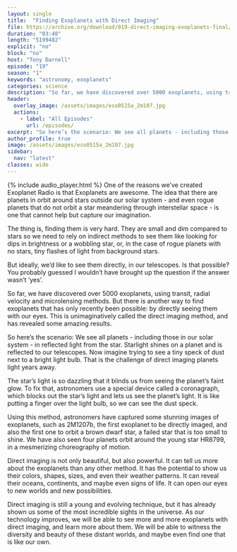 ```yaml
---
layout: single
title:  "Finding Exoplanets with Direct Imaging"
file: https://archive.org/download/019-direct-imaging-exoplanets-final/019_DirectImagingExoplanets_final.mp3
duration: "03:48"
length: "5199482"
explicit: "no"
block: "no"
host: "Tony Darnell"
episode: "19"
season: "1"
keywords: "astronomy, exoplanets"
categories: science
description: "So far, we have discovered over 5000 exoplanets, using transit, radial velocity and microlensing methods. But there is another way to find exoplanets that has only recently been possible: by directly seeing them with our eyes. This is unimaginatively called the direct imaging method, and has revealed some amazing results."
header:
  overlay_image: /assets/images/eso0515a_2m107.jpg
  actions:
    - label: "All Episodes"
      url: /episodes/
excerpt: "So here’s the scenario: We see all planets - including those in our solar system - in reflected light from the star.  Starlight shines on a planet and is reflected to our telescopes.  Now imagine trying to see a tiny speck of dust next to a bright light bulb. That is the challenge of direct imaging exoplanets light years away."
author_profile: true
image: /assets/images/eso0515a_2m107.jpg
sidebar: 
  nav: "latest"
classes: wide
---
```


{% include audio_player.html %} 
One of the reasons we’ve created Exoplanet Radio is that Exoplanets are awesome.  The idea that there are planets in orbit around stars outside our solar system - and even rogue planets that do not orbit a star meandering through interstellar space - is one that cannot help but capture our imagination.

The thing is, finding them is very hard.  They are small and dim compared to stars so we need to rely on indirect methods to see them like looking for dips in brightness or a wobbling star, or, in the case of rogue planets with no stars, tiny flashes of light from background stars.

But ideally, we’d like to see them directly, in our telescopes.  Is that possible?  You probably guessed I wouldn’t have brought up the question if the answer wasn’t ‘yes’.

So far, we have discovered over 5000 exoplanets, using transit, radial velocity and microlensing methods. But there is another way to find exoplanets that has only recently been possible: by directly seeing them with our eyes. This is unimaginatively called the direct imaging method, and has revealed some amazing results.

So here’s the scenario: We see all planets - including those in our solar system - in reflected light from the star.  Starlight shines on a planet and is reflected to our telescopes.  Now imagine trying to see a tiny speck of dust next to a bright light bulb. That is the challenge of direct imaging  planets light years away. 

The star’s light is so dazzling that it blinds us from seeing the planet’s faint glow. To fix that, astronomers use a special device called a coronagraph, which blocks out the star’s light and lets us see the planet’s light. It is like putting a finger over the light bulb, so we can see the dust speck.

Using this method, astronomers have captured some stunning images of exoplanets, such as 2M1207b, the first exoplanet to be directly imaged, and also the first one to orbit a brown dwarf star, a failed star that is too small to shine. We have also seen four planets orbit around the young star HR8799, in a mesmerizing choreography of motion.

Direct imaging is not only beautiful, but also powerful. It can tell us more about the exoplanets than any other method. It has the potential to show us their colors, shapes, sizes, and even their weather patterns. It can reveal their oceans, continents, and maybe even signs of life. It can open our eyes to new worlds and new possibilities.

Direct imaging is still a young and evolving technique, but it has already shown us some of the most incredible sights in the universe. As our technology improves, we will be able to see more and more exoplanets with direct imaging, and learn more about them. We will be able to witness the diversity and beauty of these distant worlds, and maybe even find one that is like our own.

